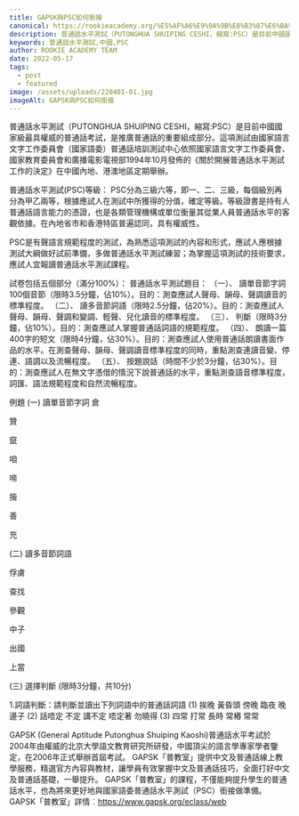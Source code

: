 ```yaml
---
title: GAPSK與PSC如何銜接
canonical: https://rookieacademy.org/%E5%AF%A6%E9%9A%9B%E8%B3%87%E6%BA%90/GAPSK%E8%88%87PSC%E5%A6%82%E4%BD%95%E9%8A%9C%E6%8E%A5
description: 普通話水平測試（PUTONGHUA SHUIPING CESHI，縮寫:PSC）是目前中國國家級最具權威的普通話考試。幼、小、中學習階段究竟如何接上去考PSC試呢?
keywords: 普通話水平測試,中國,PSC
author: ROOKIE ACADEMY TEAM
date: 2022-05-17
tags:
  - post
  - featured
image: /assets/uploads/220401-01.jpg
imageAlt: GAPSK與PSC如何銜接
---
```


普通話水平測試（PUTONGHUA SHUIPING CESHI，縮寫:PSC）是目前中國國家級最具權威的普通話考試，是推廣普通話的重要組成部分。這項測試由國家語言文字工作委員會（國家語委）普通話培訓測試中心依照國家語言文字工作委員會、國家教育委員會和廣播電影電視部1994年10月發佈的《關於開展普通話水平測試工作的決定》在中國內地、港澳地區定期舉辦。

普通話水平測試(PSC)等級：
PSC分為三級六等，即一、二、三級，每個級別再分為甲乙兩等，根據應試人在測試中所獲得的分值，確定等級。等級證書是持有人普通話語言能力的憑證，也是各類管理機構或單位衡量其從業人員普通話水平的客觀依據。在內地省市和香港特區普遍認同，具有權威性。

PSC是有聲語言規範程度的測試，為熟悉這項測試的內容和形式，應試人應根據測試大綱做好試前準備，多做普通話水平測試練習；為掌握這項測試的技術要求，應試人宜報讀普通話水平測試課程。

試卷包括五個部分（滿分100%）：
普通話水平測試題目：
（一）、 讀單音節字詞100個音節（限時3.5分鐘，佔10%）。目的：測查應試人聲母、韻母、聲調讀音的標準程度。
（二）、 讀多音節詞語（限時2.5分鐘，佔20%）。目的：測查應試人聲母、韻母、聲調和變調、輕聲、兒化讀音的標準程度。
（三）、 判斷（限時3分鐘，佔10%）。目的：測查應試人掌握普通話詞語的規範程度。
（四）、 朗讀一篇400字的短文（限時4分鐘，佔30%）。目的：測查應試人使用普通話朗讀書面作品的水平。在測查聲母、韻母、聲調讀音標準程度的同時，重點測查連讀音變、停連、語調以及流暢程度。
（五）、 按題說話（時間不少於3分鐘，佔30%）。目的：測查應試人在無文字憑借的情況下說普通話的水平，重點測查語音標準程度，詞匯、語法規範程度和自然流暢程度。

例題
(一) 讀單音節字詞
倉

贊

竄

咱

啼

揩

善

充

(二) 讀多音節詞語

俘虜

查找

參觀

中子

出國

上當

(三) 選擇判斷 (限時3分鐘，共10分)

1.詞語判斷：請判斷並讀出下列詞語中的普通話詞語
(1) 挨晚    黃昏頭    傍晚    臨夜    晚邊子
(2) 話唔定    不定    講不定    唔定著    勿曉得
(3) 四常    打常    長時    常樁    常常

 

GAPSK (General Aptitude Putonghua Shuiping Kaoshi)普通話水平考試於2004年由權威的北京大學語文教育研究所研發，中國頂尖的語言學專家學者鑒定，在2006年正式舉辦首屆考試。
GAPSK「普教室」提供中文及普通話線上教學服務，精選官方內容與教材，讓學員有效掌握中文及普通話技巧，全面打好中文及普通話基礎，一舉提升。
GAPSK「普教室」的課程，不僅能夠提升學生的普通話水平，也為將來更好地與國家語委普通話水平測試（PSC）銜接做準備。
GAPSK「普教室」詳情︰https://www.gapsk.org/eclass/web